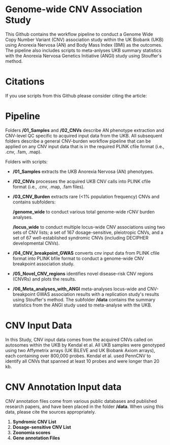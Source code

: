 ﻿# Genome-wide CNV Association Study

 This Github contains the workflow pipeline to conduct a Genome Wide Copy Number Variant (CNV) association study within the UK Biobank (UKB) using Anorexia Nervosa (AN) and Body Mass Index (BMI) as the outcomes. The pipeline also includes scripts to meta-anlyses UKB summary statistics with the Anorexia Nervosa Genetics Initiative (ANGI) study using Stouffer's method. 

 # Citations

 If you use scripts from this Github please consider citing the article: 

 # Pipeline

 Folders **/01_Samples** and **/02_CNVs** describe AN phenotype extraction and CNV-level QC specific to acquired input data from the UKB. All subsequent folders describe a general CNV-burden workflow pipeline that can be applied on any CNV input data that is in the required PLINK cfile format (i.e., .cnv, .fam, .map).

 Folders with scripts:

-  **/01_Samples** extracts the UKB Anorexia Nervosa (AN) phenotypes.

- **/02_CNVs** processes the acquired UKB CNV calls into PLINK cfile format (i.e., .cnv, .map, .fam files).

- **/03_CNV_Burden** extracts rare (<1% population frequency) CNVs and contains subfolders:

     **/genome_wide** to conduct various total genome-wide rCNV burden analyses.
   
     **/locus_wide** to conduct multiple locus-wide CNV associations using two sets of CNV lists; a set of 167 dosage-sensitive, pleiotropic CNVs, and a set of 67 well-established syndromic CNVs (including DECIPHER developmental CNVs).

- **/04_CNV_breakpoint_GWAS** converts cnv input data from PLINK cfile format into PLINK bfile format to conduct a genome-wide CNV breakpoint association study.

- **/05_Novel_CNV_regions** identifies novel disease-risk CNV regions (CNVRs) and plots the results.

- **/06_Meta_analyses_with_ANGI** meta-analyses locus-wide and CNV-breakpoint GWAS association results with a replication study's results using Stouffer's method. The subfolder **/data** contains the summary statistics from the ANGI study used to meta-analyse with the UKB.

 # CNV Input Data

 In this Study, CNV input data comes from the acquired CNVs called on autosomes within the UKB by Kendal et al.  All UKB samples were genotyped using two Affymetrix arrays (UK BiLEVE and UK Biobank Axiom arrays), each containing over 800,000 probes. Kendal et al. used PennCNV to identify all CNVs that spanned at least 10 probes and were longer than 20 kb. 
 
# CNV Annotation Input data

CNV annotation files come from various public databases and published research papers, and have been placed in the folder **/data**. When using this data, please cite the sources appropriately. 

1. **Syndromic CNV List**
2. **Dosage-sensitive CNV List**
3. **Zoonomia scores**
4. **Gene annotation Files**


 

 

